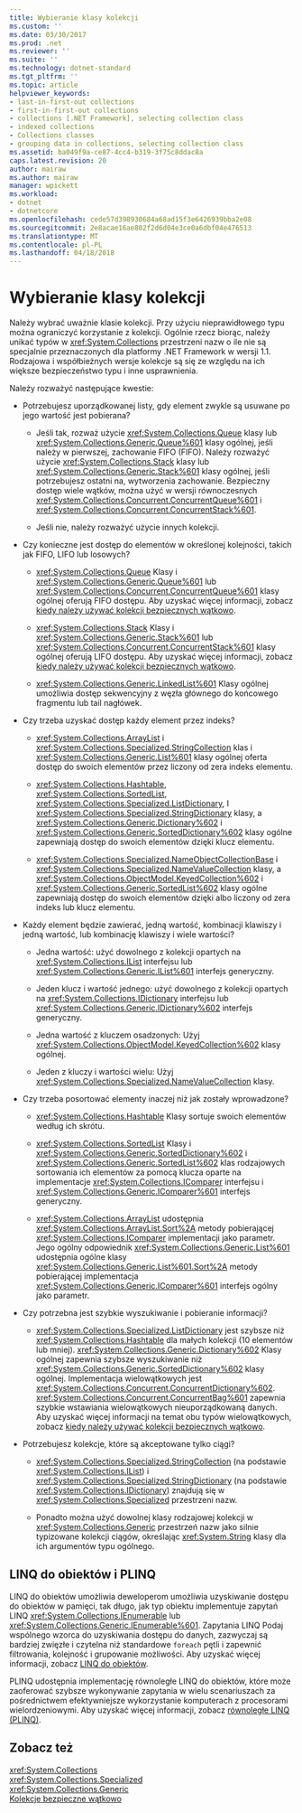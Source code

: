 ```yaml
---
title: Wybieranie klasy kolekcji
ms.custom: ''
ms.date: 03/30/2017
ms.prod: .net
ms.reviewer: ''
ms.suite: ''
ms.technology: dotnet-standard
ms.tgt_pltfrm: ''
ms.topic: article
helpviewer_keywords:
- last-in-first-out collections
- first-in-first-out collections
- collections [.NET Framework], selecting collection class
- indexed collections
- Collections classes
- grouping data in collections, selecting collection class
ms.assetid: ba049f9a-ce87-4cc4-b319-3f75c8ddac8a
caps.latest.revision: 20
author: mairaw
ms.author: mairaw
manager: wpickett
ms.workload:
- dotnet
- dotnetcore
ms.openlocfilehash: cede57d398930684a68ad15f3e6426939bba2e08
ms.sourcegitcommit: 2e8acae16ae802f2d6d04e3ce0a6dbf04e476513
ms.translationtype: MT
ms.contentlocale: pl-PL
ms.lasthandoff: 04/18/2018
---
```

# <a name="selecting-a-collection-class"></a>Wybieranie klasy kolekcji
Należy wybrać uważnie klasie kolekcji. Przy użyciu nieprawidłowego typu można ograniczyć korzystanie z kolekcji. Ogólnie rzecz biorąc, należy unikać typów w <xref:System.Collections> przestrzeni nazw o ile nie są specjalnie przeznaczonych dla platformy .NET Framework w wersji 1.1. Rodzajowa i współbieżnych wersje kolekcje są się ze względu na ich większe bezpieczeństwo typu i inne usprawnienia.  
  
 Należy rozważyć następujące kwestie:  
  
-   Potrzebujesz uporządkowanej listy, gdy element zwykle są usuwane po jego wartość jest pobierana?  
  
    -   Jeśli tak, rozważ użycie <xref:System.Collections.Queue> klasy lub <xref:System.Collections.Generic.Queue%601> klasy ogólnej, jeśli należy w pierwszej, zachowanie FIFO (FIFO). Należy rozważyć użycie <xref:System.Collections.Stack> klasy lub <xref:System.Collections.Generic.Stack%601> klasy ogólnej, jeśli potrzebujesz ostatni na, wytworzenia zachowanie. Bezpieczny dostęp wiele wątków, można użyć w wersji równoczesnych <xref:System.Collections.Concurrent.ConcurrentQueue%601> i <xref:System.Collections.Concurrent.ConcurrentStack%601>.  
  
    -   Jeśli nie, należy rozważyć użycie innych kolekcji.  
  
-   Czy konieczne jest dostęp do elementów w określonej kolejności, takich jak FIFO, LIFO lub losowych?  
  
    -   <xref:System.Collections.Queue> Klasy i <xref:System.Collections.Generic.Queue%601> lub <xref:System.Collections.Concurrent.ConcurrentQueue%601> klasy ogólnej oferują FIFO dostępu. Aby uzyskać więcej informacji, zobacz [kiedy należy używać kolekcji bezpiecznych wątkowo](../../../docs/standard/collections/thread-safe/when-to-use-a-thread-safe-collection.md).  
  
    -   <xref:System.Collections.Stack> Klasy i <xref:System.Collections.Generic.Stack%601> lub <xref:System.Collections.Concurrent.ConcurrentStack%601> klasy ogólnej oferują LIFO dostępu. Aby uzyskać więcej informacji, zobacz [kiedy należy używać kolekcji bezpiecznych wątkowo](../../../docs/standard/collections/thread-safe/when-to-use-a-thread-safe-collection.md).  
  
    -   <xref:System.Collections.Generic.LinkedList%601> Klasy ogólnej umożliwia dostęp sekwencyjny z węzła głównego do końcowego fragmentu lub tail nagłówek.  
  
-   Czy trzeba uzyskać dostęp każdy element przez indeks?  
  
    -   <xref:System.Collections.ArrayList> i <xref:System.Collections.Specialized.StringCollection> klas i <xref:System.Collections.Generic.List%601> klasy ogólnej oferta dostęp do swoich elementów przez liczony od zera indeks elementu.  
  
    -   <xref:System.Collections.Hashtable>, <xref:System.Collections.SortedList>, <xref:System.Collections.Specialized.ListDictionary>, I <xref:System.Collections.Specialized.StringDictionary> klasy, a <xref:System.Collections.Generic.Dictionary%602> i <xref:System.Collections.Generic.SortedDictionary%602> klasy ogólne zapewniają dostęp do swoich elementów dzięki klucz elementu.  
  
    -   <xref:System.Collections.Specialized.NameObjectCollectionBase> i <xref:System.Collections.Specialized.NameValueCollection> klasy, a <xref:System.Collections.ObjectModel.KeyedCollection%602> i <xref:System.Collections.Generic.SortedList%602> klasy ogólne zapewniają dostęp do swoich elementów dzięki albo liczony od zera indeks lub klucz elementu.  
  
-   Każdy element będzie zawierać, jedną wartość, kombinacji klawiszy i jedną wartość, lub kombinację klawiszy i wiele wartości?  
  
    -   Jedna wartość: użyć dowolnego z kolekcji opartych na <xref:System.Collections.IList> interfejsu lub <xref:System.Collections.Generic.IList%601> interfejs generyczny.  
  
    -   Jeden klucz i wartość jednego: użyć dowolnego z kolekcji opartych na <xref:System.Collections.IDictionary> interfejsu lub <xref:System.Collections.Generic.IDictionary%602> interfejs generyczny.  
  
    -   Jedna wartość z kluczem osadzonych: Użyj <xref:System.Collections.ObjectModel.KeyedCollection%602> klasy ogólnej.  
  
    -   Jeden z kluczy i wartości wielu: Użyj <xref:System.Collections.Specialized.NameValueCollection> klasy.  
  
-   Czy trzeba posortować elementy inaczej niż jak zostały wprowadzone?  
  
    -   <xref:System.Collections.Hashtable> Klasy sortuje swoich elementów według ich skrótu.  
  
    -   <xref:System.Collections.SortedList> Klasy i <xref:System.Collections.Generic.SortedDictionary%602> i <xref:System.Collections.Generic.SortedList%602> klas rodzajowych sortowania ich elementów za pomocą klucza oparte na implementacje <xref:System.Collections.IComparer> interfejsu i <xref:System.Collections.Generic.IComparer%601> interfejs generyczny.  
  
    -   <xref:System.Collections.ArrayList> udostępnia <xref:System.Collections.ArrayList.Sort%2A> metody pobierającej <xref:System.Collections.IComparer> implementacji jako parametr. Jego ogólny odpowiednik <xref:System.Collections.Generic.List%601> udostępnia ogólne klasy <xref:System.Collections.Generic.List%601.Sort%2A> metody pobierającej implementacja <xref:System.Collections.Generic.IComparer%601> interfejs ogólny jako parametr.  
  
-   Czy potrzebna jest szybkie wyszukiwanie i pobieranie informacji?  
  
    -   <xref:System.Collections.Specialized.ListDictionary> jest szybsze niż <xref:System.Collections.Hashtable> dla małych kolekcji (10 elementów lub mniej). <xref:System.Collections.Generic.Dictionary%602> Klasy ogólnej zapewnia szybsze wyszukiwanie niż <xref:System.Collections.Generic.SortedDictionary%602> klasy ogólnej. Implementacja wielowątkowych jest <xref:System.Collections.Concurrent.ConcurrentDictionary%602>. <xref:System.Collections.Concurrent.ConcurrentBag%601> zapewnia szybkie wstawiania wielowątkowych nieuporządkowaną danych. Aby uzyskać więcej informacji na temat obu typów wielowątkowych, zobacz [kiedy należy używać kolekcji bezpiecznych wątkowo](../../../docs/standard/collections/thread-safe/when-to-use-a-thread-safe-collection.md).  
  
-   Potrzebujesz kolekcje, które są akceptowane tylko ciągi?  
  
    -   <xref:System.Collections.Specialized.StringCollection> (na podstawie <xref:System.Collections.IList>) i <xref:System.Collections.Specialized.StringDictionary> (na podstawie <xref:System.Collections.IDictionary>) znajdują się w <xref:System.Collections.Specialized> przestrzeni nazw.  
  
    -   Ponadto można użyć dowolnej klasy rodzajowej kolekcji w <xref:System.Collections.Generic> przestrzeń nazw jako silnie typizowane kolekcji ciągów, określając <xref:System.String> klasy dla ich argumentów typu ogólnego.  
  
## <a name="linq-to-objects-and-plinq"></a>LINQ do obiektów i PLINQ  
 LINQ do obiektów umożliwia deweloperom umożliwia uzyskiwanie dostępu do obiektów w pamięci, tak długo, jak typ obiektu implementuje zapytań LINQ <xref:System.Collections.IEnumerable> lub <xref:System.Collections.Generic.IEnumerable%601>. Zapytania LINQ Podaj wspólnego wzorca do uzyskiwania dostępu do danych, zazwyczaj są bardziej zwięzłe i czytelna niż standardowe `foreach` pętli i zapewnić filtrowania, kolejność i grupowanie możliwości. Aby uzyskać więcej informacji, zobacz [LINQ do obiektów](https://msdn.microsoft.com/library/73cafe73-37cf-46e7-bfa7-97c7eea7ced9).  
  
 PLINQ udostępnia implementację równoległe LINQ do obiektów, które może zaoferować szybsze wykonywanie zapytania w wielu scenariuszach za pośrednictwem efektywniejsze wykorzystanie komputerach z procesorami wielordzeniowymi. Aby uzyskać więcej informacji, zobacz [równoległe LINQ (PLINQ)](../../../docs/standard/parallel-programming/parallel-linq-plinq.md).  
  
## <a name="see-also"></a>Zobacz też  
 <xref:System.Collections>  
 <xref:System.Collections.Specialized>  
 <xref:System.Collections.Generic>  
 [Kolekcje bezpieczne wątkowo](../../../docs/standard/collections/thread-safe/index.md)
